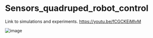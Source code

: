 # Sensors_quadruped_robot_control

Link to simulations and experiments.
https://youtu.be/fCGCKEiMlvM

![image](https://github.com/GabrielDGP/Sensors_quadruped_robot_control/assets/26473609/0de76aad-85fb-4d84-8b27-c300306405eb)
